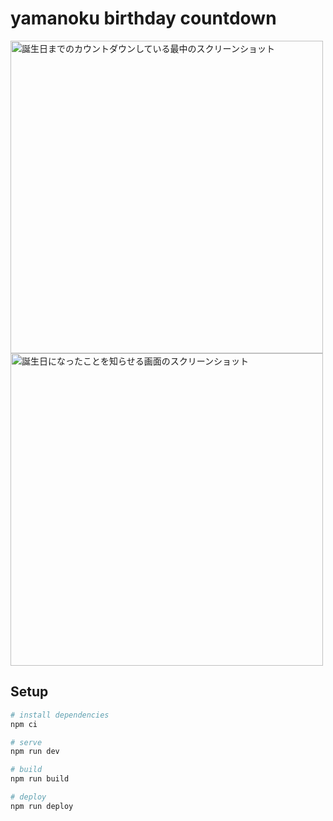 # yamanoku birthday countdown

<img src="https://i.gyazo.com/9f2e05656c9370cf4c024eeea9882632.gif" width="500" alt="誕生日までのカウントダウンしている最中のスクリーンショット">
<img src="https://i.gyazo.com/b1ad35bc04d88202bb32affdd3cb3051.png" width="500" alt="誕生日になったことを知らせる画面のスクリーンショット">

## Setup

``` bash
# install dependencies
npm ci

# serve
npm run dev

# build
npm run build

# deploy
npm run deploy
```
